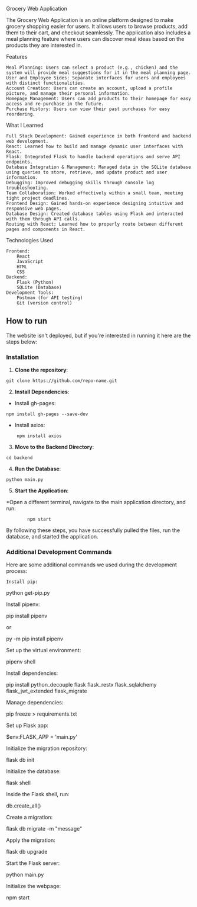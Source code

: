Grocery Web Application

The Grocery Web Application is an online platform designed to make grocery shopping easier for users. It allows users to browse products, add them to their cart, and checkout seamlessly. The application also includes a meal planning feature where users can discover meal ideas based on the products they are interested in.

Features

    Meal Planning: Users can select a product (e.g., chicken) and the system will provide meal suggestions for it in the meal planning page.
    User and Employee Sides: Separate interfaces for users and employees with distinct functionalities.
    Account Creation: Users can create an account, upload a profile picture, and manage their personal information.
    Homepage Management: Users can add products to their homepage for easy access and re-purchase in the future.
    Purchase History: Users can view their past purchases for easy reordering.

What I Learned

    Full Stack Development: Gained experience in both frontend and backend web development.
    React: Learned how to build and manage dynamic user interfaces with React.
    Flask: Integrated Flask to handle backend operations and serve API endpoints.
    Database Integration & Management: Managed data in the SQLite database using queries to store, retrieve, and update product and user information.
    Debugging: Improved debugging skills through console log troubleshooting.
    Team Collaboration: Worked effectively within a small team, meeting tight project deadlines.
    Frontend Design: Gained hands-on experience designing intuitive and responsive web pages.
    Database Design: Created database tables using Flask and interacted with them through API calls.
    Routing with React: Learned how to properly route between different pages and components in React.

Technologies Used

    Frontend:
        React
        JavaScript
        HTML
        CSS
    Backend:
        Flask (Python)
        SQLite (Database)
    Development Tools:
        Postman (for API testing)
        Git (version control)

## **How to run**

The website isn't deployed, but if you're interested in running it here are the steps below:

### **Installation**

1. **Clone the repository**:
```
git clone https://github.com/repo-name.git
```
2. **Install Dependencies**:

* Install gh-pages:
```
npm install gh-pages --save-dev
```
* Install axios:
```
    npm install axios
```
3. **Move to the Backend Directory**:
```
cd backend
```
4. **Run the Database**:
```
python main.py
```
5. **Start the Application**:

*Open a different terminal, navigate to the main application directory, and run:
```
        npm start
```
By following these steps, you have successfully pulled the files, run the database, and started the application.

### **Additional Development Commands**

Here are some additional commands we used during the development process:

    Install pip:

python get-pip.py

Install pipenv:

pip install pipenv

or

py -m pip install pipenv

Set up the virtual environment:

pipenv shell

Install dependencies:

pip install python_decouple flask flask_restx flask_sqlalchemy flask_jwt_extended flask_migrate

Manage dependencies:

pip freeze > requirements.txt

Set up Flask app:

$env:FLASK_APP = 'main.py'

Initialize the migration repository:

flask db init

Initialize the database:

flask shell

Inside the Flask shell, run:

db.create_all()

Create a migration:

flask db migrate -m "message"

Apply the migration:

flask db upgrade

Start the Flask server:

python main.py

Initialize the webpage:

npm start

